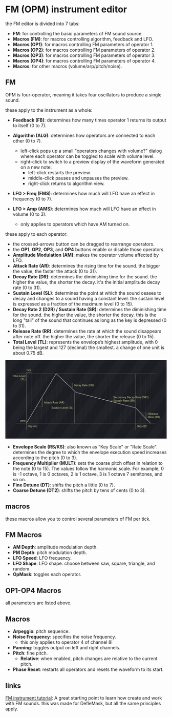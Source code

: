 # FM (OPM) instrument editor

the FM editor is divided into 7 tabs:

- **FM**: for controlling the basic parameters of FM sound source.
- **Macros (FM)**: for macros controlling algorithm, feedback and LFO.
- **Macros (OP1)**: for macros controlling FM parameters of operator 1.
- **Macros (OP2)**: for macros controlling FM parameters of operator 2.
- **Macros (OP3)**: for macros controlling FM parameters of operator 3.
- **Macros (OP4)**: for macros controlling FM parameters of operator 4.
- **Macros**: for other macros (volume/arp/pitch/noise).

## FM

OPM is four-operator, meaning it takes four oscillators to produce a single sound.

these apply to the instrument as a whole:
- **Feedback (FB)**: determines how many times operator 1 returns its output to itself (0 to 7).
- **Algorithm (ALG)**: determines how operators are connected to each other (0 to 7).
  - left-click pops up a small "operators changes with volume?" dialog where each operator can be toggled to scale with volume level.
  - right-click to switch to a preview display of the waveform generated on a new note:
    - left-click restarts the preview.
    - middle-click pauses and unpauses the preview.
    - right-click returns to algorithm view.

- **LFO > Freq (FMS)**: determines how much will LFO have an effect in frequency (0 to 7).
- **LFO > Amp (AMS)**: determines how much will LFO have an effect in volume (0 to 3).
  - only applies to operators which have AM turned on.

these apply to each operator:
- the crossed-arrows button can be dragged to rearrange operators.
- the **OP1**, **OP2**, **OP3**, and **OP4** buttons enable or disable those operators.
- **Amplitude Modulation (AM)**: makes the operator volume affected by LFO.
- **Attack Rate (AR)**: determines the rising time for the sound. the bigger the value, the faster the attack (0 to 31).
- **Decay Rate (DR)**: determines the diminishing time for the sound. the higher the value, the shorter the decay. it's the initial amplitude decay rate (0 to 31).
- **Sustain Level (SL)**: determines the point at which the sound ceases to decay and changes to a sound having a constant level. the sustain level is expressed as a fraction of the maximum level (0 to 15).
- **Decay Rate 2 (D2R) / Sustain Rate (SR)**: determines the diminishing time for the sound. the higher the value, the shorter the decay. this is the long "tail" of the sound that continues as long as the key is depressed (0 to 31).
- **Release Rate (RR)**: determines the rate at which the sound disappears after note off. the higher the value, the shorter the release (0 to 15).
- **Total Level (TL)**: represents the envelope’s highest amplitude, with 0 being the largest and 127 (decimal) the smallest. a change of one unit is about 0.75 dB.

![FM ADSR chart](FM-ADSRchart.png)

- **Envelope Scale (RS/KS)**: also known as "Key Scale" or "Rate Scale". determines the degree to which the envelope execution speed increases according to the pitch (0 to 3).
- **Frequency Multiplier (MULT)**: sets the coarse pitch offset in relation to the note (0 to 15). The values follow the harmonic scale. For example, 0 is -1 octave, 1 is 0 octaves, 2 is 1 octave, 3 is 1 octave 7 semitones, and so on.
- **Fine Detune (DT)**: shifts the pitch a little (0 to 7).
- **Coarse Detune (DT2)**: shifts the pitch by tens of cents (0 to 3).


## macros

these macros allow you to control several parameters of FM per tick.

## FM Macros

- **AM Depth**: amplitude modulation depth.
- **PM Depth**: pitch modulation depth.
- **LFO Speed**: LFO frequency.
- **LFO Shape**: LFO shape. choose between saw, square, triangle, and random.
- **OpMask**: toggles each operator.

## OP1-OP4 Macros

all parameters are listed above.

## Macros

- **Arpeggio**: pitch sequence.
- **Noise Frequency**: specifies the noise frequency.
  - this only applies to operator 4 of channel 8!
- **Panning**: toggles output on left and right channels.
- **Pitch**: fine pitch.
  - **Relative**: when enabled, pitch changes are relative to the current pitch.
- **Phase Reset**: restarts all operators and resets the waveform to its start.


## links

[FM instrument tutorial](https://www.youtube.com/watch?v=wS8edjurjDw): A great starting point to learn how create and work with FM sounds. this was made for DefleMask, but all the same principles apply.

